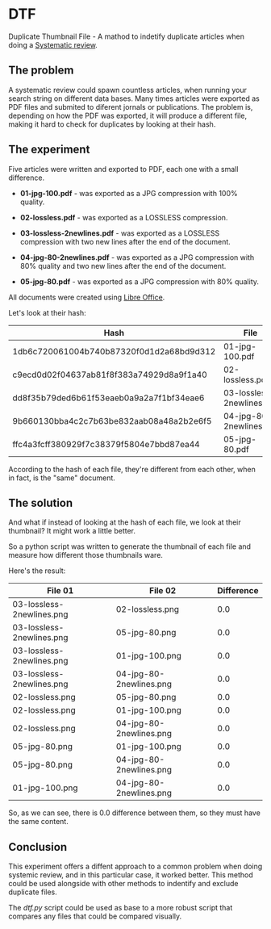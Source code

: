 # DTF

Duplicate Thumbnail File - A mathod to indetify duplicate articles when doing a [Systematic review](https://en.wikipedia.org/wiki/Systematic_review).

## The problem

A systematic review could spawn countless articles, when running your search string on different data bases.
Many times articles were exported as PDF files and submited to diferent jornals or publications. The problem is, depending on how the PDF was exported, it will produce a different file, making it hard to check for duplicates by looking at their hash.

## The experiment

Five articles were written and exported to PDF, each one with a small difference.

* **01-jpg-100.pdf** - was exported as a JPG compression with 100% quality.

* **02-lossless.pdf** - was exported as a LOSSLESS compression.

* **03-lossless-2newlines.pdf** - was exported as a LOSSLESS compression with two new lines after the end of the document.

* **04-jpg-80-2newlines.pdf** - was exported as a JPG compression with 80% quality and two new lines after the end of the document.

* **05-jpg-80.pdf** - was exported as a JPG compression with 80% quality.

All documents were created using [Libre Office](https://www.libreoffice.org/).

Let's look at their hash:

| Hash | File |
| -- | -- |
|1db6c720061004b740b87320f0d1d2a68bd9d312 | 01-jpg-100.pdf |
|c9ecd0d02f04637ab81f8f383a74929d8a9f1a40 | 02-lossless.pdf |
|dd8f35b79ded6b61f53eaeb0a9a2a7f1bf34eae6 | 03-lossless-2newlines.pdf |
|9b660130bba4c2c7b63be832aab08a48a2b2e6f5 | 04-jpg-80-2newlines.pdf |
|ffc4a3fcff380929f7c38379f5804e7bbd87ea44 | 05-jpg-80.pdf |

According to the hash of each file, they're different from each other, when in fact, is the "same" document.

## The solution

And what if instead of looking at the hash of each file, we look at their thumbnail? It might work a little better.

So a python script was written to generate the thumbnail of each file and measure how different those thumbnails ware.

Here's the result:

| File 01 | File 02 | Difference |
| -- | -- | -- |
| 03-lossless-2newlines.png | 02-lossless.png | 0.0 |
| 03-lossless-2newlines.png | 05-jpg-80.png | 0.0 |
| 03-lossless-2newlines.png | 01-jpg-100.png | 0.0 |
| 03-lossless-2newlines.png | 04-jpg-80-2newlines.png | 0.0 |
| 02-lossless.png | 05-jpg-80.png | 0.0 |
| 02-lossless.png | 01-jpg-100.png | 0.0 |
| 02-lossless.png | 04-jpg-80-2newlines.png | 0.0 |
| 05-jpg-80.png | 01-jpg-100.png | 0.0 |
| 05-jpg-80.png | 04-jpg-80-2newlines.png | 0.0 |
| 01-jpg-100.png | 04-jpg-80-2newlines.png | 0.0 |

So, as we can see, there is 0.0 difference between them, so they must have the same content.

## Conclusion

This experiment offers a diffent approach to a common problem when doing systemic review, and in this particular case, it worked better. This method could be used alongside with other methods to indentify and exclude duplicate files.

The *dtf.py* script could be used as base to a more robust script that compares any files that could be compared visually.
